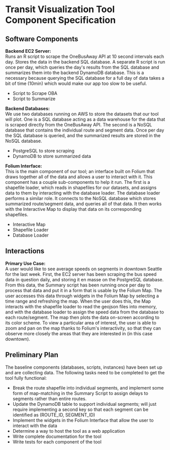 # Transit Visualization Tool Component Specification

## Software Components
**Backend EC2 Server:**<br>
Runs an R script to scrape the OneBusAway API at 10 second intervals each day. Stores the data in the backend SQL database. A separate R script is run once per day, which queries the day's results from the SQL database and summarizes them into the backend DynamoDB database. This is a necessary because querying the SQL database for a full day of data takes a bit of time (10min) which would make our app too slow to be useful.
- Script to Scrape OBA
- Script to Summarize

**Backend Databases:**<br>
We use two databases running on AWS to store the datasets that our tool will plot. One is a SQL database acting as a data warehouse for the data that is scraped directly from the OneBusAway API. The second is a NoSQL database that contains the individual route and segment data. Once per day the SQL database is queried, and the summarized results are stored in the NoSQL database.
- PostgreSQL to store scraping
- DynamoDB to store summarized data

**Folium Interface:**<br>
This is the main component of our tool; an interface built on Folium that draws together all of the data and allows a user to interact with it. This component has a couple sub-components to help it run. The first is a shapefile loader, which reads in shapefiles for our datasets, and assigns data to them by interacting with the database loader. The database loader performs a similar role. It connects to the NoSQL database which stores summarized route/segment data, and queries all of that data. It then works with the Interactive Map to display that data on its corresponding shapefiles.
- Interactive Map
- Shapefile Loader
- Database Loader

## Interactions
**Primary Use Case:**<br>
A user would like to see average speeds on segments in downtown Seattle for the last week. First, the EC2 server has been scraping the bus speed data in question daily, and storing it en masse on the PostgreSQL database. From this data, the Summary script has been running once per day to process that data and put it in a form that is usable by the Folium Map. The user accesses this data through widgets in the Folium Map by selecting a time range and refreshing the map. When the user does this, the Map interacts with the shapefile loader to read the geojson files into memory, and with the database loader to assign the speed data from the database to each route/segment. The map then plots the data on-screen according to its color scheme. To view a particular area of interest, the user is able to zoom and pan on the map thanks to Folium's interactivity, so that they can observe more closely the areas that they are interested in (in this case downtown). 

## Preliminary Plan 
The baseline components (databases, scripts, instances) have been set up and are collecting data. The following tasks need to be completed to get the tool fully functional:<br>
- Break the route shapefile into individual segments, and implement some form of map-matching in the Summary Script to assign delays to segments rather than entire routes.
- Update the DynamoDB table to support individual segments; will just require implementing a second key so that each segment can be identified as (ROUTE_ID, SEGMENT_ID)
- Implement the widgets in the Folium Interface that allow the user to interact with the data
- Determine a way to host the tool as a web application
- Write complete documentation for the tool
- Write tests for each component of the tool
